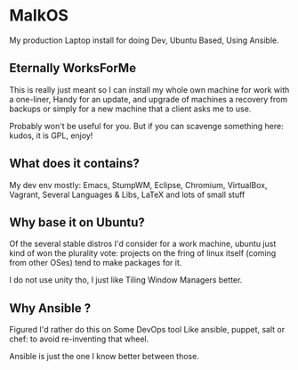 MalkOS
======

My production Laptop install for doing Dev, Ubuntu Based,  Using Ansible.

## Eternally WorksForMe

This is really just meant so I can install my whole own machine for work
with a one-liner, Handy for an update, and upgrade of machines a recovery
from backups or simply for a new machine that a client asks me to use.

Probably won't be useful for you. But if you can scavenge something here:
kudos, it is GPL, enjoy!


## What does it contains?

My dev env mostly: Emacs, StumpWM, Eclipse, Chromium, VirtualBox, Vagrant,
Several Languages & Libs, LaTeX and lots of small stuff


## Why base it on Ubuntu?

Of the several stable distros I'd consider for a work machine, ubuntu just
kind of won the plurality vote: projects on the fring of linux itself
(coming from other OSes) tend to make packages for it.

I do not use unity tho, I just like Tiling Window Managers better.


## Why Ansible ?

Figured I'd rather do this on Some DevOps tool Like ansible, puppet, salt or
chef: to avoid re-inventing that wheel.

Ansible is just the one I know better between those.

